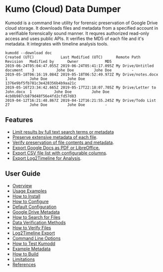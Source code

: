 # Kumo (Cloud) Data Dumper

Kumodd is a command line utility for forensic preservation of Google Drive cloud
storage.  It downloads files and metadata from a specified account in a verifiable
forensically sound manner. It requres authorized read-only access and uses public APIs. It
verifies the MD5 of each file and it's metadata. It integrates with timeline analysis
tools.

``` shell
kumodd --download doc
Created (UTC)            Last Modified (UTC)      Remote Path                   Revision   Modified by      Owner            MD5                       
2019-06-24T05:04:47.055Z 2019-06-24T05:41:17.095Z My Drive/Untitled document    3          Johe Doe         Johe Doe         -
2019-05-18T06:16:19.084Z 2019-05-18T06:52:49.972Z My Drive/notes.docx           1          Johe Doe         Johe Doe         1376e9bf5fb781c3e428356b4b9aa21c
2019-05-16T23:34:42.665Z 2019-05-17T22:18:07.705Z My Drive/Letter to John.docx  1          Johe Doe         Johe Doe         4cb0b987cb879d48f56e4fd2cfd57d83
2019-04-12T16:21:48.867Z 2019-04-12T16:21:55.245Z My Drive/Todo List            27         Johe Doe         Johe Doe         -                   
```
## Features
- [Limit results by full text search terms or metadata](https://kumodd.readthedocs.io/en/latest/guide/Search-Query)
- [Preserve extensive metadata of each file](https://kumodd.readthedocs.io/en/latest/guide/Example-Metadata).
- [Verify preservation of file contents and metadata](https://kumodd.readthedocs.io/en/latest/guide/Methods).
- [Export Google Docs as PDF or LibreOffice.](https://kumodd.readthedocs.io/en/latest/guide/Command-line-options)
- [Export CSV file list with configurable columns](https://kumodd.readthedocs.io/en/latest/guide/How-to-Configure).
- [Export Log2Timeline for Analysis](https://kumodd.readthedocs.io/en/latest/guide/Log2Timeline-Export).

## User Guide
* [Overview](https://kumodd.readthedocs.io/en/latest/guide/Home)
* [Usage Examples](https://kumodd.readthedocs.io/en/latest/guide/How-to-Use-Kumodd)
* [How to Install](https://kumodd.readthedocs.io/en/latest/guide/How-to-Install)  
* [How to Configure](https://kumodd.readthedocs.io/en/latest/guide/How-to-Configure)  
* [Default Configuration](https://kumodd.readthedocs.io/en/latest/guide/Default-configuration)  
* [Google Drive Metadata](https://kumodd.readthedocs.io/en/latest/guide/Metadata)  
* [How to Search for Files](https://kumodd.readthedocs.io/en/latest/guide/Search-Query)  
* [Data Verification Methods](https://kumodd.readthedocs.io/en/latest/guide/Methods)  
* [How to Verify Files](https://kumodd.readthedocs.io/en/latest/guide/How-to-Verify-Data)  
* [Log2Timeline Export](https://kumodd.readthedocs.io/en/latest/guide/Log2Timeline-Export)
* [Command Line Options](https://kumodd.readthedocs.io/en/latest/guide/Command-line-options)  
* [How to Test Kumodd](https://kumodd.readthedocs.io/en/latest/guide/How-to-Test-Kumodd)  
* [Example Metadata](https://kumodd.readthedocs.io/en/latest/guide/Example-Metadata)  
* [How to Build](https://kumodd.readthedocs.io/en/latest/devel/How-to-Build)  
* [Limitations](https://kumodd.readthedocs.io/en/latest/devel/Limitations)  
* [References](https://kumodd.readthedocs.io/en/latest/guide/References)  
